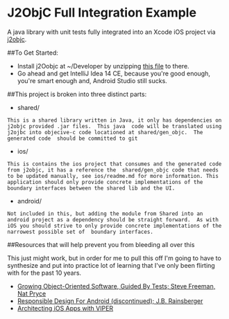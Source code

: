 # J2ObjC Full Integration Example

A java library with unit tests fully integrated into an Xcode iOS project via [j2objc](https://github.com/google/j2objc/wiki).

##To Get Started:

* Install j2Oobjc at ~/Developer by unzipping [this file](https://github.com/google/j2objc/releases/download/0.9.5/j2objc-0.9.5.zip) to there.
* Go ahead and get IntelliJ Idea 14 CE, because you're good enough, you're smart enough and, Android Studio still sucks.


##This project is broken into three distinct parts:

* shared/

`This is a shared library written in Java, it only has dependencies on j2objc provided .jar files.  This java 
code will be translated using j2ojbc into objecive-c code locationed at shared/gen_objc.  The generated code 
should be committed to git`

* ios/

`This is contains the ios project that consumes and the generated code from j2objc, it has a reference the 
shared/gen_objc code that needs to be updated manually, see ios/readme.md for more information. This 
application should only provide concrete implementations of the boundary interfaces between the shared lib and the UI.`

* android/

`Not included in this, but adding the module from Shared into an android project as a dependency should be straight
forward.  As with iOS you should strive to only provide concrete implementations of the narrowest possible set of 
boundary interfaces.`

##Resources that will help prevent you from bleeding all over this

This just might work, but in order for me to pull this off I'm going to have to synthesize and put into practice lot of learning 
that I've only been flirting with for the past 10 years.

* [Growing Object-Oriented Software, Guided By Tests; Steve Freeman, Nat Pryce](http://www.amazon.com/gp/product/0321503627/ref=as_li_tl?ie=UTF8&camp=1789&creative=390957&creativeASIN=0321503627&linkCode=as2&tag=icahaan-20&linkId=TE42DFKSI2ETBRED)
* [Responsible Design For Android (discontinued); J.B. Rainsberger](https://leanpub.com/ResponsibleDesignAndroid-Part1)
* [Architecting iOS Apps with VIPER](http://www.objc.io/issue-13/viper.html)



